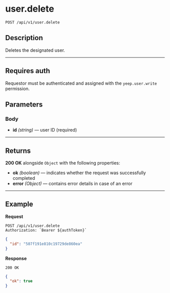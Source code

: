 # user.delete

`POST /api/v1/user.delete`

## Description

Deletes the designated user.

***

## Requires auth

Requestor must be authenticated and assigned with the `yeep.user.write` permission.

## Parameters

### Body

- **id** _(string)_ — user ID (required)
***

## Returns

**200 OK** alongside `Object` with the following properties:

- **ok** _(boolean)_ — indicates whether the request was successfully completed
- **error** _(Object)_ — contains error details in case of an error

***

## Example

**Request**

```
POST /api/v1/user.delete
Authorization: `Bearer ${authToken}`
```

``` json
{
  "id": "507f191e810c19729de860ea"
}
```

**Response**

`200 OK`

``` json
{
  "ok": true
}
```
